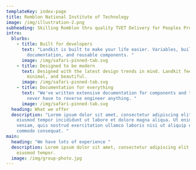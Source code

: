 ```yaml
---
templateKey: index-page
title: Romblon National Institute of Technology
image: /img/illustration-2.png
subheading: Skilling Romblon thru quality TVET Delivery for Peoples Prosperity.
intro:
  blurbs:
    - title: Built for developers
      text: "Landkit is built to make your life easier. Variables, build tooling,
        documentation, and reusable components. "
      image: /img/safari-pinned-tab.svg
    - title: Designed to be modern
      text: Designed with the latest design trends in mind. Landkit feels modern,
        minimal, and beautiful.
      image: /img/safari-pinned-tab.svg
    - title: Documentation for everything
      text: "We've written extensive documentation for components and tools, so you
        never have to reverse engineer anything. "
      image: /img/safari-pinned-tab.svg
  heading: What we offer
  description: "Lorem ipsum dolor sit amet, consectetur adipiscing elit, sed do
    eiusmod tempor incididunt ut labore et dolore magna aliqua. Ut enim ad minim
    veniam, quis nostrud exercitation ullamco laboris nisi ut aliquip ex ea
    commodo consequat. "
main:
  heading: "We have lots of experience "
  description: Lorem ipsum dolor sit amet, consectetur adipiscing elit, sed do
    eiusmod tempor.
  image: /img/group-photo.jpg
---
```

